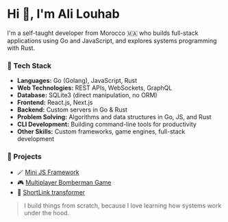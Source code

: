 # Hi 👋, I'm Ali Louhab

I'm a self-taught developer from Morocco 🇲🇦 who builds full-stack applications using Go and JavaScript, and explores systems programming with Rust.

### 🧰 Tech Stack

- **Languages:** Go (Golang), JavaScript, Rust  
- **Web Technologies:** REST APIs, WebSockets, GraphQL  
- **Database:** SQLite3 (direct manipulation, no ORM)  
- **Frontend:** React.js, Next.js  
- **Backend:** Custom servers in Go & Rust  
- **Problem Solving:** Algorithms and data structures in Go, JS, and Rust  
- **CLI Development:** Building command-line tools for productivity  
- **Other Skills:** Custom frameworks, game engines, full-stack development

### 🚀 Projects
- 🪄 [Mini JS Framework](https://github.com/louhabali/js-mini-framework)
- 🎮 [Multiplayer Bomberman Game](https://github.com/louhabali/bomberman)
- 🔗 [ShortLink transformer](https://github.com/louhabali/shortlink)

> I build things from scratch, because I love learning how systems work under the hood.

